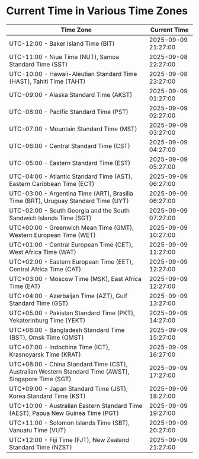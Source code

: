 # Current Time in Various Time Zones

| Time Zone | Current Time |
|-----------|--------------|
| UTC-12:00 - Baker Island Time (BIT) | 2025-09-09 21:27:00 |
| UTC-11:00 - Niue Time (NUT), Samoa Standard Time (SST) | 2025-09-08 22:27:00 |
| UTC-10:00 - Hawaii-Aleutian Standard Time (HAST), Tahiti Time (TAHT) | 2025-09-08 23:27:00 |
| UTC-09:00 - Alaska Standard Time (AKST) | 2025-09-09 01:27:00 |
| UTC-08:00 - Pacific Standard Time (PST) | 2025-09-09 02:27:00 |
| UTC-07:00 - Mountain Standard Time (MST) | 2025-09-09 03:27:00 |
| UTC-06:00 - Central Standard Time (CST) | 2025-09-09 04:27:00 |
| UTC-05:00 - Eastern Standard Time (EST) | 2025-09-09 05:27:00 |
| UTC-04:00 - Atlantic Standard Time (AST), Eastern Caribbean Time (ECT) | 2025-09-09 06:27:00 |
| UTC-03:00 - Argentina Time (ART), Brasília Time (BRT), Uruguay Standard Time (UYT) | 2025-09-09 06:27:00 |
| UTC-02:00 - South Georgia and the South Sandwich Islands Time (SGT) | 2025-09-09 07:27:00 |
| UTC±00:00 - Greenwich Mean Time (GMT), Western European Time (WET) | 2025-09-09 10:27:00 |
| UTC+01:00 - Central European Time (CET), West Africa Time (WAT) | 2025-09-09 11:27:00 |
| UTC+02:00 - Eastern European Time (EET), Central Africa Time (CAT) | 2025-09-09 12:27:00 |
| UTC+03:00 - Moscow Time (MSK), East Africa Time (EAT) | 2025-09-09 12:27:00 |
| UTC+04:00 - Azerbaijan Time (AZT), Gulf Standard Time (GST) | 2025-09-09 13:27:00 |
| UTC+05:00 - Pakistan Standard Time (PKT), Yekaterinburg Time (YEKT) | 2025-09-09 14:27:00 |
| UTC+06:00 - Bangladesh Standard Time (BST), Omsk Time (OMST) | 2025-09-09 15:27:00 |
| UTC+07:00 - Indochina Time (ICT), Krasnoyarsk Time (KRAT) | 2025-09-09 16:27:00 |
| UTC+08:00 - China Standard Time (CST), Australian Western Standard Time (AWST), Singapore Time (SGT) | 2025-09-09 17:27:00 |
| UTC+09:00 - Japan Standard Time (JST), Korea Standard Time (KST) | 2025-09-09 18:27:00 |
| UTC+10:00 - Australian Eastern Standard Time (AEST), Papua New Guinea Time (PGT) | 2025-09-09 19:27:00 |
| UTC+11:00 - Solomon Islands Time (SBT), Vanuatu Time (VUT) | 2025-09-09 20:27:00 |
| UTC+12:00 - Fiji Time (FJT), New Zealand Standard Time (NZST) | 2025-09-09 21:27:00 |

